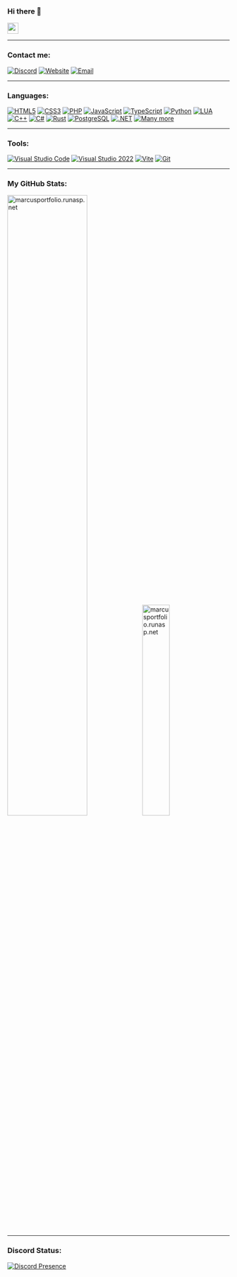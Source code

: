<span>
  <h3>Hi there 👋</h3>
  <img height="25" src="https://komarev.com/ghpvc/?username=tsgsOFFICIAL&label=Profile%20views&color=0e75b6&style=for-the-badge"/>
</span>

---
### Contact me:
[<img alt="Discord" src="https://img.shields.io/static/v1?label=&message=DISCORD&color=191919&style=for-the-badge&logo=discord&logoColor=5865F2" />][discordprofile]
[<img alt="Website" src="https://img.shields.io/static/v1?label=&message=Portfolio&color=191919&style=for-the-badge&logo=Acclaim" />][portfolio]
[<img alt="Email" src="https://img.shields.io/static/v1?label=&message=Email&color=191919&style=for-the-badge&logo=Acclaim" />][emailaddress]

---
### Languages:
[<img alt="HTML5" src="https://img.shields.io/static/v1?label=&message=HTML5&color=191919&style=for-the-badge&logo=Html5&logoColor=E34F26" />][portfolio]
[<img alt="CSS3" src="https://img.shields.io/static/v1?label=&message=CSS3&color=191919&style=for-the-badge&logo=Css3&logoColor=1572B6" />][portfolio]
[<img alt="PHP" src="https://img.shields.io/static/v1?label=&message=PHP&color=191919&style=for-the-badge&logo=Php&logoColor=#777BB4" />][portfolio]
[<img alt="JavaScript" src="https://img.shields.io/static/v1?label=&message=JavaScript&color=191919&style=for-the-badge&logo=Javascript&logoColor=F7DF1E" />][portfolio]
[<img alt="TypeScript" src="https://img.shields.io/static/v1?label=&message=TypeScript&color=191919&style=for-the-badge&logo=Typescript&logoColor=3178C6" />][portfolio]
[<img alt="Python" src="https://img.shields.io/static/v1?label=&message=Python&color=191919&style=for-the-badge&logo=Python" />][portfolio]
[<img alt="LUA" src="https://img.shields.io/static/v1?label=&message=Lua&color=191919&style=for-the-badge&logo=Lua&logoColor=2C2D72" />][portfolio]
[<img alt="C++" src="https://img.shields.io/static/v1?label=&message=C%2B%2B&color=191919&style=for-the-badge&logo=Cplusplus&logoColor=00599C" />][portfolio]
[<img alt="C#" src="https://img.shields.io/static/v1?label=&message=C%23&color=191919&style=for-the-badge&logo=Sharp&logoColor=239120" />][portfolio]
[<img alt="Rust" src="https://img.shields.io/static/v1?label=&message=Rust&color=191919&style=for-the-badge&logo=Rust&logoColor=00ADD8" />][portfolio]
[<img alt="PostgreSQL" src="https://img.shields.io/static/v1?label=&message=PostgreSQL&color=191919&style=for-the-badge&logo=PostgreSQL&logoColor=00ADD8" />][portfolio]
[<img alt=".NET" src="https://img.shields.io/static/v1?label=&message=.NET&color=191919&style=for-the-badge&logo=dotnet&logoColor=00ADD8" />][portfolio]
[<img alt="Many more" src="https://img.shields.io/static/v1?label=&message=And%20many%20more&color=191919&style=for-the-badge" />][portfolio]

---
### Tools:
[<img alt="Visual Studio Code" src="https://img.shields.io/static/v1?label=&message=VISUAL%20STUDIO%20CODE&color=191919&style=for-the-badge&logo=Visual%20Studio%20Code&logoColor=007ACC" />][portfolio]
[<img alt="Visual Studio 2022" src="https://img.shields.io/static/v1?label=&message=VISUAL%20STUDIO%202022&color=191919&style=for-the-badge&logo=Visual%20Studio&logoColor=5C2D91" />][portfolio]
[<img alt="Vite" src="https://img.shields.io/static/v1?label=&message=Vite&color=191919&style=for-the-badge&logo=vite" />][portfolio]
[<img alt="Git" src="https://img.shields.io/static/v1?label=&message=Git&color=191919&style=for-the-badge&logo=git" />][portfolio]

---
### My GitHub Stats:
[<img width="60%" alt="marcusportfolio.runasp.net" src="https://github-readme-stats.vercel.app/api?username=tsgsOFFICIAL&show_icons=true&theme=transparent&hide_border=true&include_all_commits=true&hide_title=true&rank_icon=github&text_color=ADBAC7" />][github]
[<img width="35%" alt="marcusportfolio.runasp.net" src="https://github-readme-stats.vercel.app/api/top-langs/?username=tsgsOFFICIAL&theme=transparent&hide_border=true&layout=compact&title_color=ADBAC7" />][github]

---
### Discord Status:
[![Discord Presence](https://lanyard.cnrad.dev/api/227048094770921472?borderRadius=35px)](https://discord.com/users/227048094770921472)

<!-- Markdown Variable Declarations -->
[portfolio]: https://marcusportfolio.runasp.net
[github]: https://github.com/tsgsOFFICIAL
[discordserver]: https://discord.gg/Cddu5aJ
[discordprofile]: https://discord.com/users/227048094770921472
[emailaddress]: mailto:marcusproman0507@gmail.com
